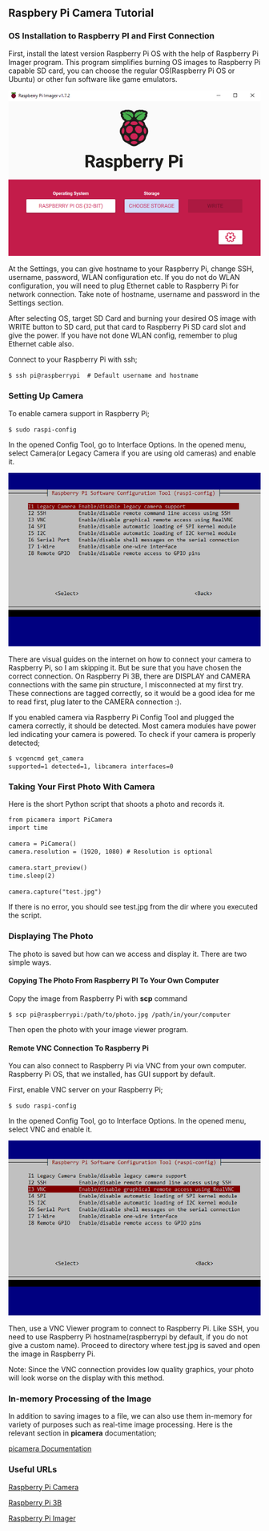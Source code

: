 ## Raspbery Pi Camera Tutorial
### OS Installation to Raspberry PI and First Connection
First, install the latest version Raspberry Pi OS with the help of Raspberry Pi Imager program. This program simplifies burning OS images to Raspberry Pi capable SD card, you can choose the regular OS(Raspberry Pi OS or Ubuntu) or other fun software like game emulators.

![Raspberry Pi Imager](./img/RPiImager.PNG)

At the Settings, you can give hostname to your Raspberry Pi, change SSH, username, password, WLAN configuration etc. If you do not do WLAN configuration, you will need to plug Ethernet cable to Raspberry Pi for network connection. Take note of hostname, username and password in the Settings section.

After selecting OS, target SD Card and burning your desired OS image with WRITE button to SD card, put that card to Raspberry Pi SD card slot and give the power. If you have not done WLAN config, remember to plug Ethernet cable also.

Connect to your Raspberry Pi with ssh;

`$ ssh pi@raspberrypi  # Default username and hostname`

### Setting Up Camera
To enable camera support in Raspberry Pi;

`$ sudo raspi-config`

In the opened Config Tool, go to Interface Options. In the opened menu, select Camera(or Legacy Camera if you are using old cameras) and enable it.

![Raspberry Pi Config Tool](./img/RPiConfigCam.PNG)

There are visual guides on the internet on how to connect your camera to Raspberry Pi, so I am skipping it. But be sure that you have chosen the correct connection. On Raspberry Pi 3B, there are DISPLAY and CAMERA connections with the same pin structure, I misconnected at my first try. These connections are tagged correctly, so it would be a good idea for me to read first, plug later to the CAMERA connection :).

If you enabled camera via Raspberry Pi Config Tool and plugged the camera correctly, it should be detected. Most camera modules have power led indicating your camera is powered. To check if your camera is properly detected;

```
$ vcgencmd get_camera
supported=1 detected=1, libcamera interfaces=0
```

### Taking Your First Photo With Camera
Here is the short Python script that shoots a photo and records it.

```
from picamera import PiCamera
import time

camera = PiCamera()
camera.resolution = (1920, 1080) # Resolution is optional

camera.start_preview()
time.sleep(2)

camera.capture("test.jpg")
```


If there is no error, you should see test.jpg from the dir where you executed the script.

### Displaying The Photo
The photo is saved but how can we access and display it. There are two simple ways.

#### Copying The Photo From Raspberry PI To Your Own Computer
Copy the image from Raspberry Pi with **scp** command

`$ scp pi@raspberrypi:/path/to/photo.jpg /path/in/your/computer`

Then open the photo with your image viewer program.

#### Remote VNC Connection To Raspberry Pi
You can also connect to Raspberry Pi via VNC from your own computer. Raspberry Pi OS, that we installed, has GUI support by default.

First, enable VNC server on your Raspberry Pi;

`$ sudo raspi-config`

In the opened Config Tool, go to Interface Options. In the opened menu, select VNC and enable it.

![Raspberry Pi Config Tool](./img/RPiConfigVNC.PNG)

Then, use a VNC Viewer program to connect to Raspberry Pi. Like SSH, you need to use Raspberry Pi hostname(raspberrypi by default, if you do not give a custom name). Proceed to directory where test.jpg is saved and open the image in Raspberry Pi.

Note: Since the VNC connection provides low quality graphics, your photo will look worse on the display with this method.

### In-memory Processing of the Image
In addition to saving images to a file, we can also use them in-memory for variety of purposes such as real-time image processing. Here is the relevant section in **picamera** documentation;

[picamera Documentation](https://picamera.readthedocs.io/en/release-1.13/recipes1.html#capturing-to-a-pil-image)

### Useful URLs
[Raspberry Pi Camera](https://www.amazon.de/gp/product/B07ZZ2K7WP/ref=ppx_yo_dt_b_asin_title_o00_s00?ie=UTF8&psc=1)

[Raspberry Pi 3B](https://www.raspberrypi.com/products/raspberry-pi-3-model-b/)

[Raspberry Pi Imager](https://www.raspberrypi.com/software/)



